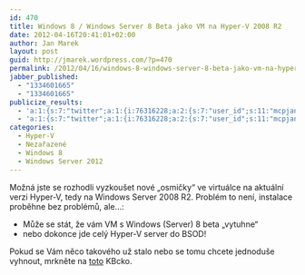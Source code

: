 ```yaml
---
id: 470
title: Windows 8 / Windows Server 8 Beta jako VM na Hyper-V 2008 R2
date: 2012-04-16T20:41:01+02:00
author: Jan Marek
layout: post
guid: http://jmarek.wordpress.com/?p=470
permalink: /2012/04/16/windows-8-windows-server-8-beta-jako-vm-na-hyper-v-2008-r2/
jabber_published:
  - "1334601665"
  - "1334601665"
publicize_results:
  - 'a:1:{s:7:"twitter";a:1:{i:76316228;a:2:{s:7:"user_id";s:11:"mcpjanmarek";s:7:"post_id";s:18:"191959423965609984";}}}'
  - 'a:1:{s:7:"twitter";a:1:{i:76316228;a:2:{s:7:"user_id";s:11:"mcpjanmarek";s:7:"post_id";s:18:"191959423965609984";}}}'
categories:
  - Hyper-V
  - Nezařazené
  - Windows 8
  - Windows Server 2012
---
```

Možná jste se rozhodli vyzkoušet nové &#8222;osmičky&#8220; ve virtuálce na aktuální verzi Hyper-V, tedy na Windows Server 2008 R2. Problém to není, instalace proběhne bez problémů, ale&#8230;:

  * Může se stát, že vám VM s Windows (Server) 8 beta &#8222;vytuhne&#8220;
  * nebo dokonce jde celý Hyper-V server do BSOD!

Pokud se Vám něco takového už stalo nebo se tomu chcete jednoduše vyhnout, mrkněte na <a href="http://support.microsoft.com/kb/2526776" target="_blank">toto</a> KBcko.
